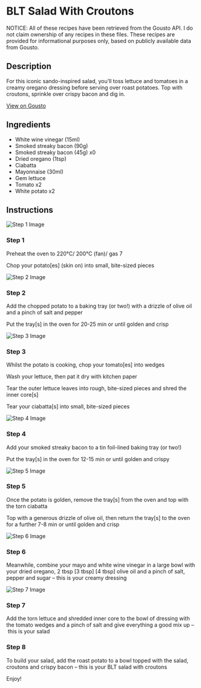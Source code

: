 # BLT Salad With Croutons

NOTICE: All of these recipes have been retrieved from the Gousto API. I do not claim ownership of any recipes in these files. These recipes are provided for informational purposes only, based on publicly available data from Gousto.

## Description

For this iconic sando-inspired salad, you’ll toss lettuce and tomatoes in a creamy oregano dressing before serving over roast potatoes. Top with croutons, sprinkle over crispy bacon and dig in.

[View on Gousto](https://www.gousto.co.uk/recipes/cookbook/blt-salad-with-croutons)

## Ingredients

- White wine vinegar (15ml)
- Smoked streaky bacon (90g)
- Smoked streaky bacon (45g) x0
- Dried oregano (1tsp)
- Ciabatta
- Mayonnaise (30ml)
- Gem lettuce
- Tomato x2
- White potato x2

## Instructions

![Step 1 Image](https://production-media.gousto.co.uk/cms/recipe-step-image/step-1-1714492558212-x200.jpg)

### Step 1

Preheat the oven to 220°C/ 200°C (fan)/ gas 7

Chop your potato[es] (skin on) into small, bite-sized pieces

![Step 2 Image](https://production-media.gousto.co.uk/cms/recipe-step-image/step-2-1714492561598-x200.jpg)

### Step 2

Add the chopped potato to a baking tray (or two!) with a drizzle of olive oil and a pinch of salt and pepper

Put the tray[s] in the oven for 20-25 min or until golden and crisp

![Step 3 Image](https://production-media.gousto.co.uk/cms/recipe-step-image/step-3-1714492564523-x200.jpg)

### Step 3

Whilst the potato is cooking, chop your tomato[es] into wedges

Wash your lettuce, then pat it dry with kitchen paper

Tear the outer lettuce leaves into rough, bite-sized pieces and shred the inner core[s]

Tear your ciabatta[s] into small, bite-sized pieces

![Step 4 Image](https://production-media.gousto.co.uk/cms/recipe-step-image/step-4-1714492567540-x200.jpg)

### Step 4

Add your smoked streaky bacon to a tin foil-lined baking tray (or two!)

Put the tray[s] in the oven for 12-15 min or until golden and crispy

![Step 5 Image](https://production-media.gousto.co.uk/cms/recipe-step-image/step-5-1714492571324-x200.jpg)

### Step 5

Once the potato is golden, remove the tray[s] from the oven and top with the torn ciabatta

Top with a generous drizzle of olive oil, then return the tray[s] to the oven for a further 7-8 min or until golden and crisp

![Step 6 Image](https://production-media.gousto.co.uk/cms/recipe-step-image/step-6-1714492574017-x200.jpg)

### Step 6

Meanwhile, combine your mayo and white wine vinegar in a large bowl with your dried oregano, 2 tbsp <span class="text-purple">[3 tbsp] </span><span class="text-danger">[4 tbsp]</span> olive oil and a pinch of salt, pepper and sugar – this is your creamy dressing

![Step 7 Image](https://production-media.gousto.co.uk/cms/recipe-step-image/step-7-1714492577241-x200.jpg)

### Step 7

Add the torn lettuce and shredded inner core to the bowl of dressing with the tomato wedges and a pinch of salt and give everything a good mix up – this is your salad

### Step 8

To build your salad, add the roast potato to a bowl topped with the salad, croutons and crispy bacon – this is your BLT salad with croutons

Enjoy!

